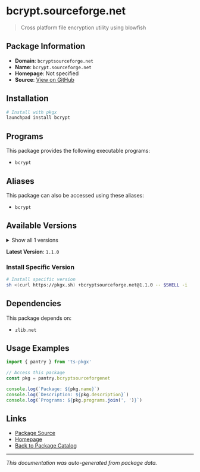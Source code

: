 # bcrypt.sourceforge.net

> Cross platform file encryption utility using blowfish

## Package Information

- **Domain**: `bcryptsourceforge.net`
- **Name**: `bcrypt.sourceforge.net`
- **Homepage**: Not specified
- **Source**: [View on GitHub](https://github.com/pkgxdev/pantry/tree/main/projects/bcrypt.sourceforge.net/package.yml)

## Installation

```bash
# Install with pkgx
launchpad install bcrypt
```

## Programs

This package provides the following executable programs:

- `bcrypt`

## Aliases

This package can also be accessed using these aliases:

- `bcrypt`

## Available Versions

<details>
<summary>Show all 1 versions</summary>

- `1.1.0`

</details>

**Latest Version**: `1.1.0`

### Install Specific Version

```bash
# Install specific version
sh <(curl https://pkgx.sh) +bcryptsourceforge.net@1.1.0 -- $SHELL -i
```

## Dependencies

This package depends on:

- `zlib.net`

## Usage Examples

```typescript
import { pantry } from 'ts-pkgx'

// Access this package
const pkg = pantry.bcryptsourceforgenet

console.log(`Package: ${pkg.name}`)
console.log(`Description: ${pkg.description}`)
console.log(`Programs: ${pkg.programs.join(', ')}`)
```

## Links

- [Package Source](https://github.com/pkgxdev/pantry/tree/main/projects/bcrypt.sourceforge.net/package.yml)
- [Homepage](#)
- [Back to Package Catalog](../package-catalog.md)

---

*This documentation was auto-generated from package data.*

